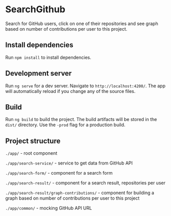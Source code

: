 # SearchGithub

Search for GitHub users, click on one of their repositories and see graph based on number of contributions per user to this project.

## Install dependencies

Run `npm install` to install dependencies.

## Development server

Run `ng serve` for a dev server. Navigate to `http://localhost:4200/`. The app will automatically reload if you change any of the source files.

## Build

Run `ng build` to build the project. The build artifacts will be stored in the `dist/` directory. Use the `-prod` flag for a production build.

## Project structure

`./app/` - root component

`./app/search-service/` - service to get data from GitHub API

`./app/search-form/` - component for a search form

`./app/search-result/` - component for a search result, repositories per user

`./app/search-result/graph-contributions/` - component for building a graph based on number of contributions per user to this project

`./app/common/` - mocking GitHub API URL
